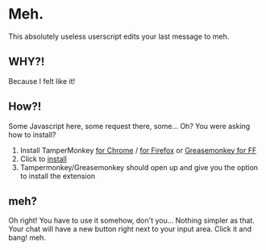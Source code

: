 # Meh.

This absolutely useless userscript edits your last message to meh.

## WHY?!

Because I felt like it!

## How?!

Some Javascript here, some request there, some... Oh? You were asking how to install?  

1. Install TamperMonkey [for Chrome](https://chrome.google.com/webstore/detail/tampermonkey/dhdgffkkebhmkfjojejmpbldmpobfkfo)  / [for Firefox](https://addons.mozilla.org/en-US/firefox/addon/tampermonkey/) or [Greasemonkey for FF](https://addons.mozilla.org/en-US/firefox/addon/greasemonkey/)
2. Click to [install](https://github.com/geisterfurz007/FoodEdit/raw/master/WaffleEdits.user.js)
3. Tampermonkey/Greasemonkey should open up and give you the option to install the extension

## meh?

Oh right! You have to use it somehow, don't you... Nothing simpler as that. Your chat will have a new button right next to your input area. Click it and bang! meh.

